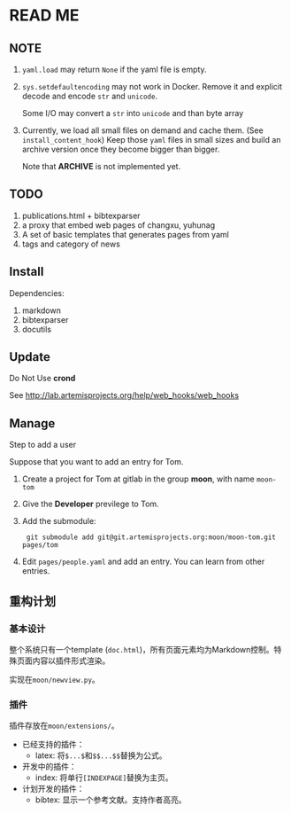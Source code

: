 # READ ME

## NOTE

1. `yaml.load` may return `None` if the yaml file is empty.
2. `sys.setdefaultencoding` may not work in Docker. Remove it and explicit decode and encode `str` and `unicode`.

    Some I/O may convert a `str` into `unicode` and than byte array

3. Currently, we load all small files on demand and cache them.
   (See `install_content_hook`)
   Keep those `yaml` files in small sizes and build an archive version
   once they become bigger than bigger.

   Note that **ARCHIVE** is not implemented yet.

## TODO

1. publications.html + bibtexparser
1. a proxy that embed web pages of changxu, yuhunag
1. A set of basic templates that generates pages from yaml 
1. tags and category of news

## Install

Dependencies:

1. markdown
2. bibtexparser
3. docutils

## Update

Do Not Use **crond**

See http://lab.artemisprojects.org/help/web_hooks/web_hooks

## Manage

Step to add a user

Suppose that you want to add an entry for Tom.

1. Create a project for Tom at gitlab in the group **moon**, with name `moon-tom`
2. Give the **Developer** previlege to Tom.
3. Add the submodule:

        git submodule add git@git.artemisprojects.org:moon/moon-tom.git pages/tom

4. Edit `pages/people.yaml` and add an entry. You can learn from other entries.


## 重构计划

### 基本设计

整个系统只有一个template (`doc.html`)，所有页面元素均为Markdown控制。特殊页面内容以插件形式渲染。

实现在`moon/newview.py`。

### 插件

插件存放在`moon/extensions/`。

* 已经支持的插件：
    * latex: 将`$...$`和`$$...$$`替换为公式。
* 开发中的插件：
    * index: 将单行`[INDEXPAGE]`替换为主页。
* 计划开发的插件：
    * bibtex: 显示一个参考文献。支持作者高亮。

